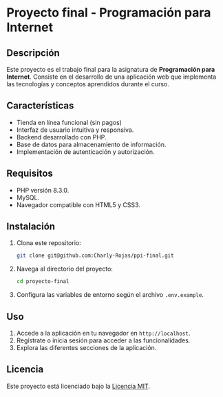 # Proyecto final - Programación para Internet

## Descripción

Este proyecto es el trabajo final para la asignatura de **Programación para Internet**. Consiste en el desarrollo de una aplicación web que implementa las tecnologías y conceptos aprendidos durante el curso.

## Características

- Tienda en línea funcional (sin pagos)
- Interfaz de usuario intuitiva y responsiva.
- Backend desarrollado con PHP.
- Base de datos para almacenamiento de información.
- Implementación de autenticación y autorización.

## Requisitos

- PHP versión 8.3.0.
- MySQL.
- Navegador compatible con HTML5 y CSS3.

## Instalación

1. Clona este repositorio:
    ```bash
    git clone git@github.com:Charly-Rojas/ppi-final.git
    ```
2. Navega al directorio del proyecto:
    ```bash
    cd proyecto-final
    ```
3. Configura las variables de entorno según el archivo `.env.example`.


## Uso

1. Accede a la aplicación en tu navegador en `http://localhost`.
2. Regístrate o inicia sesión para acceder a las funcionalidades.
3. Explora las diferentes secciones de la aplicación.

## Licencia

Este proyecto está licenciado bajo la [Licencia MIT](LICENSE).
